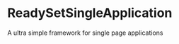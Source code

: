 ReadySetSingleApplication
=========================

A ultra simple framework for single page applications